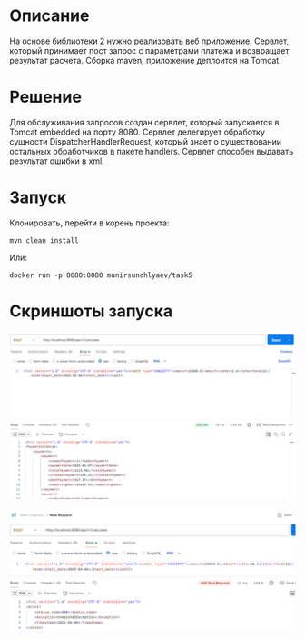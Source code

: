 # Описание

На основе библиотеки 2 нужно реализовать веб приложение.  Сервлет, который принимает пост запрос с параметрами платежа и  возвращает результат расчета. Сборка maven, приложение деплоится на Tomcat.

# Решение

Для обслуживания запросов создан сервлет, который запускается в Tomcat embedded на порту 8080. Сервлет делегирует обработку
сущности DispatcherHandlerRequest, который знает о существовании остальных обработчиков в пакете handlers. Сервлет способен выдавать результат
ошибки в xml.

# Запуск

Клонировать, перейти в корень проекта:

```
mvn clean install
```

Или:

```
docker run -p 8080:8080 munirsunchlyaev/task5
```

# Скриншоты запуска

![img](img/200.png)


![img](img/400.png)